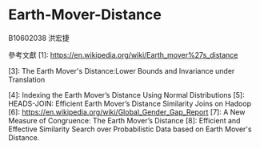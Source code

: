 # Earth-Mover-Distance
B10602038 洪宏捷

參考文獻
[1]: https://en.wikipedia.org/wiki/Earth_mover%27s_distance

[2]: https://ai.stanford.edu/~rubner/emd/default.htm

[3]: The Earth Mover's Distance:Lower Bounds and Invariance under Translation

[4]: Indexing the Earth Mover’s Distance Using Normal Distributions
[5]: HEADS-JOIN: Efficient Earth Mover’s Distance Similarity Joins on Hadoop
[6]: https://en.wikipedia.org/wiki/Global_Gender_Gap_Report
[7]: A New Measure of Congruence: The Earth Mover’s Distance
[8]: Efficient and Effective Similarity Search over Probabilistic Data based on Earth Mover's Distance.
